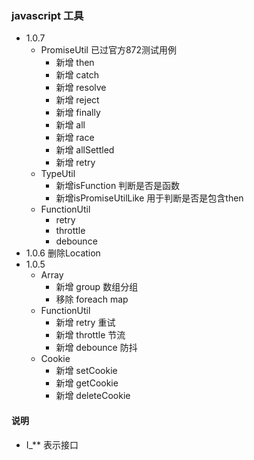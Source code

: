 ### javascript 工具

* 1.0.7 
    * PromiseUtil 已过官方872测试用例
      - 新增 then
      - 新增 catch
      - 新增 resolve
      - 新增 reject
      - 新增 finally
      - 新增 all
      - 新增 race
      - 新增 allSettled
      - 新增 retry
    * TypeUtil
      - 新增isFunction 判断是否是函数
      - 新增isPromiseUtilLike 用于判断是否是包含then
    * FunctionUtil
      * retry
      * throttle
      * debounce
* 1.0.6 删除Location
* 1.0.5
    * Array
      - 新增 group 数组分组
      - 移除 foreach map
    * FunctionUtil
      - 新增 retry     重试
      - 新增 throttle  节流
      - 新增 debounce   防抖  
    * Cookie 
      - 新增 setCookie
      - 新增 getCookie
      - 新增 deleteCookie

#### 说明
* I_** 表示接口